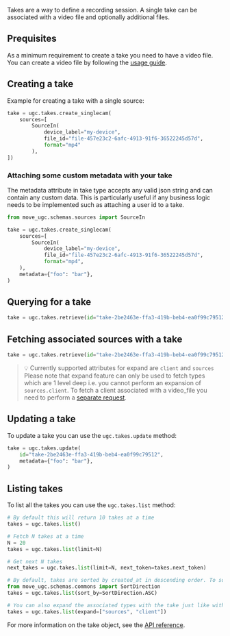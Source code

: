 Takes are a way to define a recording session. A single take can be associated with a video file and optionally additional files.


## Prequisites

As a minimum requirement to create a take you need to have a video file. You can create a video file by following the [usage guide](/move-ugc-python/latest/getting-started/usage/file/).

## Creating a take

Example for creating a take with a single source:

```python
take = ugc.takes.create_singlecam(
    sources=[
        SourceIn(
            device_label="my-device",
            file_id="file-457e23c2-6afc-4913-91f6-36522245d57d",
            format="mp4"
        ),
])
```

### Attaching some custom metadata with your take

The metadata attribute in take type accepts any valid json string and can contain any custom data. This is particularly useful if any business logic needs to be implemented such as attaching a user id to a take.

```python
from move_ugc.schemas.sources import SourceIn

take = ugc.takes.create_singlecam(
    sources=[
        SourceIn(
            device_label="my-device",
            file_id="file-457e23c2-6afc-4913-91f6-36522245d57d",
            format="mp4",
    ),
    metadata={"foo": "bar"},
)
```

## Querying for a take

```python
take = ugc.takes.retrieve(id="take-2be2463e-ffa3-419b-beb4-ea0f99c79512")
```

## Fetching associated sources with a take

```python
take = ugc.takes.retrieve(id="take-2be2463e-ffa3-419b-beb4-ea0f99c79512", expand=["sources"])
```

> 💡 Currently supported attributes for expand are `client` and `sources`
> Please note that expand feature can only be used to fetch types which are 1 level deep i.e. you cannot perform an expansion of `sources.client`.
> To fetch a client associated with a video_file you need to perform a [separate request](/move-ugc-python/latest/getting-started/usage/file/#retrieving-an-existing-file).

## Updating a take

To update a take you can use the `ugc.takes.update` method:

```python
take = ugc.takes.update(
    id="take-2be2463e-ffa3-419b-beb4-ea0f99c79512",
    metadata={"foo": "bar"},
)
```

## Listing takes

To list all the takes you can use the `ugc.takes.list` method:

```python
# By default this will return 10 takes at a time
takes = ugc.takes.list()

# Fetch N takes at a time
N = 20
takes = ugc.takes.list(limit=N)

# Get next N takes
next_takes = ugc.takes.list(limit=N, next_token=takes.next_token)

# By default, takes are sorted by created_at in descending order. To sort by ascending order, use the sort_by parameter
from move_ugc.schemas.commons import SortDirection
takes = ugc.takes.list(sort_by=SortDirection.ASC)

# You can also expand the associated types with the take just like with .retrieve()
takes = ugc.takes.list(expand=["sources", "client"])
```

For more information on the take object, see the [API reference](/move-ugc-python/latest/api-reference/schemas/take/).
